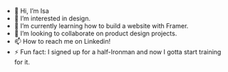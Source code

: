 - 👋 Hi, I’m Isa
- 👀 I’m interested in design.
- 🌱 I’m currently learning how to build a website with Framer.
- 💞️ I’m looking to collaborate on product design projects. 
- 📫 How to reach me on Linkedin! 
- ⚡ Fun fact: I signed up for a half-Ironman and now I gotta start training for it.

<!---
IsabelleLussier/IsabelleLussier is a ✨ special ✨ repository because its `README.md` (this file) appears on your GitHub profile.
You can click the Preview link to take a look at your changes.
--->
